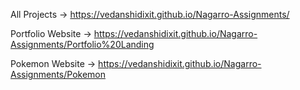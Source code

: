 

All Projects -> https://vedanshidixit.github.io/Nagarro-Assignments/

Portfolio Website -> https://vedanshidixit.github.io/Nagarro-Assignments/Portfolio%20Landing

Pokemon Website -> https://vedanshidixit.github.io/Nagarro-Assignments/Pokemon
